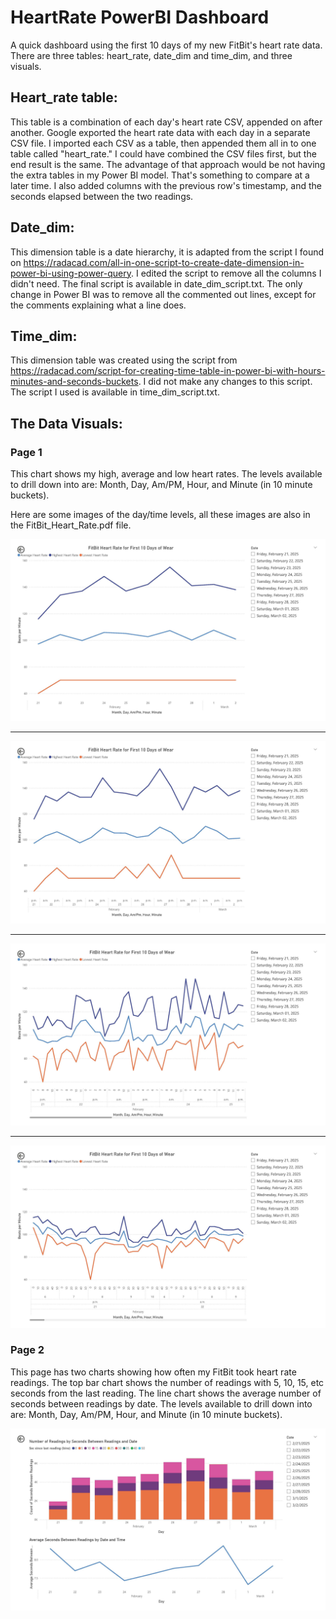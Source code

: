 # HeartRate PowerBI Dashboard
A quick dashboard using the first 10 days of my new FitBit's heart rate data. There are three tables: heart_rate, date_dim and time_dim, and three visuals.

## Heart_rate table: 
This table is a combination of each day's heart rate CSV, appended on after another. Google exported the heart rate data with each day in a separate CSV file. I imported each CSV as a table, then appended them all in to one table called "heart_rate." I could have combined the CSV files first, but the end result is the same. The advantage of that approach would be not having the extra tables in my Power BI model. That's something to compare at a later time.
I also added columns with the previous row's timestamp, and the seconds elapsed between the two readings.
## Date_dim: 
This dimension table is a date hierarchy, it is adapted from the script I found on https://radacad.com/all-in-one-script-to-create-date-dimension-in-power-bi-using-power-query. I edited the script to remove all the columns I didn't need. The final script is available in date_dim_script.txt. The only change in Power BI was to remove all the commented out lines, except for the comments explaining what a line does.
## Time_dim: 
This dimension table was created using the script from https://radacad.com/script-for-creating-time-table-in-power-bi-with-hours-minutes-and-seconds-buckets. I did not make any changes to this script. The script I used is available in time_dim_script.txt.

## The Data Visuals: 
### Page 1
This chart shows my high, average and low heart rates. The levels available to drill down into are: Month, Day, Am/PM, Hour, and Minute (in 10 minute buckets). 

Here are some images of the day/time levels, all these images are also in the FitBit_Heart_Rate.pdf file.

![FitBit_Heart_Rate_Chart](FitBit_Heart_Rate_Chart.jpg)

--------------------------------------------------------------------------------------------------------------------------

![FitBit_Heart_Rate_Chart](FitBit_Heart_Rate_AM-PM.jpg)

--------------------------------------------------------------------------------------------------------------------------

![FitBit_Heart_Rate_Chart](FitBit_Heart_Rate_Hourly.jpg)

--------------------------------------------------------------------------------------------------------------------------

![FitBit_Heart_Rate_Chart](FitBit_Heart_Rate_10-Min-Buckets.jpg)

### Page 2
This page has two charts showing how often my FitBit took heart rate readings. The top bar chart shows the number of readings with 5, 10, 15, etc seconds from the last reading. The line chart shows the average number of seconds between readings by date. The levels available to drill down into are: Month, Day, Am/PM, Hour, and Minute (in 10 minute buckets).

![FitBit_Heart_Rate_Page_2](FitBit_Heart_Rate_Dashbaord_Page_2.jpg)
